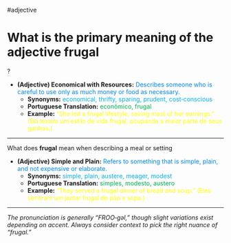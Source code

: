 #adjective

# What is the primary meaning of the adjective **frugal**
?
- **(Adjective) Economical with Resources:** <span style="color:rgb(0, 132, 255)">Describes someone who is careful to use only as much money or food as necessary.</span>
  - **Synonyms:** <span style="color:rgb(0, 176, 240)">economical, thrifty, sparing, prudent, cost‑conscious</span>
  - **Portuguese Translation:** <span style="color:rgb(0, 176, 80)">econômico, frugal</span>
  - **Example:** <span style="color:rgb(255, 255, 0)">“She led a frugal lifestyle, saving most of her earnings.” (Ela levava um estilo de vida frugal, poupando a maior parte de seus ganhos.)</span>
---
What does **frugal** mean when describing a meal or setting
- **(Adjective) Simple and Plain:** <span style="color:rgb(0, 132, 255)">Refers to something that is simple, plain, and not expensive or elaborate.</span>
  - **Synonyms:** <span style="color:rgb(0, 176, 240)">simple, plain, austere, meager, modest</span>
  - **Portuguese Translation:** <span style="color:rgb(0, 176, 80)">simples, modesto, austero</span>
  - **Example:** <span style="color:rgb(255, 255, 0)">“They served a frugal dinner of bread and soup.” (Eles serviram um jantar frugal de pão e sopa.)</span>
---
*The pronunciation is generally “FROO‑gəl,” though slight variations exist depending on accent. Always consider context to pick the right nuance of “frugal.”*
<!--SR:!2025-07-10,25,270-->
